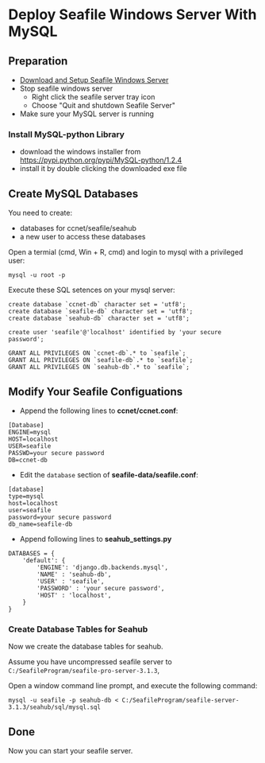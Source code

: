 # Deploy Seafile Windows Server With MySQL

## Preparation

- [Download and Setup Seafile Windows Server](download_and_setup_seafile_windows_server.md)
- Stop seafile windows server
  - Right click the seafile server tray icon
  - Choose "Quit and shutdown Seafile Server"
- Make sure your MySQL server is running

### Install MySQL-python Library

- download the windows installer from https://pypi.python.org/pypi/MySQL-python/1.2.4
- install it by double clicking the downloaded exe file

## Create MySQL Databases

You need to create:

- databases for ccnet/seafile/seahub
- a new user to access these databases

Open a termial (cmd, Win + R, cmd) and login to mysql with a privileged user:
```
mysql -u root -p
```

Execute these SQL setences on your mysql server:

```
create database `ccnet-db` character set = 'utf8';
create database `seafile-db` character set = 'utf8';
create database `seahub-db` character set = 'utf8';

create user 'seafile'@'localhost' identified by 'your secure password';

GRANT ALL PRIVILEGES ON `ccnet-db`.* to `seafile`;
GRANT ALL PRIVILEGES ON `seafile-db`.* to `seafile`;
GRANT ALL PRIVILEGES ON `seahub-db`.* to `seafile`;
```

## Modify Your Seafile Configuations

* Append the following lines to **ccnet/ccnet.conf**:

```
[Database]
ENGINE=mysql
HOST=localhost
USER=seafile
PASSWD=your secure password
DB=ccnet-db
```

* Edit the `database` section of **seafile-data/seafile.conf**:

```
[database]
type=mysql
host=localhost
user=seafile
password=your secure password
db_name=seafile-db
```

* Append following lines to **seahub_settings.py**

```
DATABASES = {
    'default': {
        'ENGINE': 'django.db.backends.mysql',
        'NAME' : 'seahub-db',
        'USER' : 'seafile',
        'PASSWORD' : 'your secure password',
        'HOST' : 'localhost',
    }
}
```

### Create Database Tables for Seahub

Now we create the database tables for seahub.

Assume you have uncompressed seafile server to `C:/SeafileProgram/seafile-pro-server-3.1.3`,

Open a window command line prompt, and execute the following command:

```
mysql -u seafile -p seahub-db < C:/SeafileProgram/seafile-server-3.1.3/seahub/sql/mysql.sql
```

## Done

Now you can start your seafile server.
